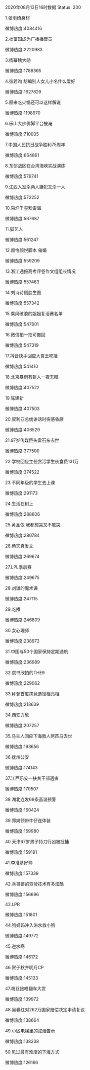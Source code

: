 2020年08月13日16时数据
Status: 200

1.张雨绮身材

微博热度:4084416

2.杜富国成为广播播音员

微博热度:2220983

3.杨幂魏大勋

微博热度:1788365

4.张若昀 胡编别人女儿小名什么爱好

微博热度:1627829

5.原来吃火锅还可以这样解说

微博热度:1198970

6.乐山大佛佛脚平台被淹

微博热度:710005

7.中国人民抗日战争胜利75周年

微博热度:664861

8.东部战区在台湾海峡实战演练

微博热度:579741

9.江西入室杀两人嫌犯又杀一人

微博热度:572252

10.易烊千玺粉雾海

微博热度:567687

11.脚艺人

微博热度:561247

12.颜怡颜悦脚本 催婚

微博热度:559209

13.浙江通报高考评卷作文组组长情况

微博热度:557463

14.刘诗诗侧脸生图

微博热度:557342

15.乘风破浪的姐姐复活赛名单

微博热度:547601

16.微信拍一拍可撤回

微博热度:547319

17.抖音快手回应大胃王吃播

微博热度:541410

18.北京暴雨有群人一夜无眠

微博热度:407522

19.陈建新

微博热度:407503

20.叙利亚总统讲话时突感昏厥

微博热度:406529

21.97岁传媒巨头雷石东去世

微博热度:377500

22.学校回应主任贪污学生伙食费131万

微博热度:374522

23.不同年级的学生去上课

微博热度:291173

24.生活在树上

微博热度:288606

25.黄圣依 我都想哭又不敢哭

微博热度:280784

26.杨天真发文

微博热度:269674

27.LPL季后赛

微博热度:249675

28.刘谦的魔术课

微博热度:247115

29.吃播

微博热度:246809

30.女心理师

微博热度:238973

31.中国与50个国家保持定期通航

微博热度:236989

32.虞书欣拍的THE9

微博热度:229062

33.拜登首度携竞选搭档亮相

微博热度:213639

34.西安方欣

微博热度:207257

35.马主人回应下海救人两匹马去世

微博热度:193656

36.抚州公安

微博热度:174143

37.江西乐安一扶贫干部遇害

微博热度:170507

38.湖北连发69条高温预警

微博热度:160424

39.郑爽领带牛仔连体装

微博热度:159980

40.天津67岁男子持刀行凶被批捕

微博热度:159191

41.李准基好帅

微博热度:157339

42.兵哥哥的驾驶技术有多炫酷

微博热度:156696

43.LPR

微博热度:151801

44.狗妈妈冲入洪水救小狗

微博热度:149772

45.逆水寒

微博热度:146172

46.贺子秋齐明月CP

微博热度:145133

47.粉丝接唱翻车大赏

微博热度:139972

48.吴春红对262万国家赔偿决定申请复议

微博热度:138664

49.小区电梯里的戒烟告示

微博热度:138338

50.见过最有难度的下海方式

微博热度:126166

